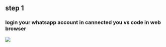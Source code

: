 ## step 1 
### login your whatsapp account in cannected you vs code in web browser 
![](https://www.justwebworld.com/wp-content/uploads/2018/07/Whatsapp-Web-PC.jpg)
